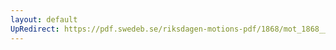 ```yaml
---
layout: default
UpRedirect: https://pdf.swedeb.se/riksdagen-motions-pdf/1868/mot_1868__fk__00054.pdf
---
```

